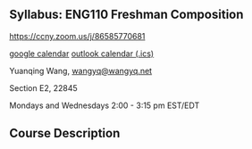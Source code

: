 ## Syllabus: ENG110 Freshman Composition
https://ccny.zoom.us/j/86585770681

[google calendar](https://ccny.zoom.us/meeting/tZIof-yvqTssEtUJ4z8MgoWLRexBwgIcvIWX/calendar/google/add)
[outlook calendar (.ics)](https://ccny.zoom.us/meeting/tZIof-yvqTssEtUJ4z8MgoWLRexBwgIcvIWX/ics)

Yuanqing Wang, wangyq@wangyq.net

Section E2, 22845

Mondays and Wednesdays 2:00 - 3:15 pm EST/EDT

## Course Description





